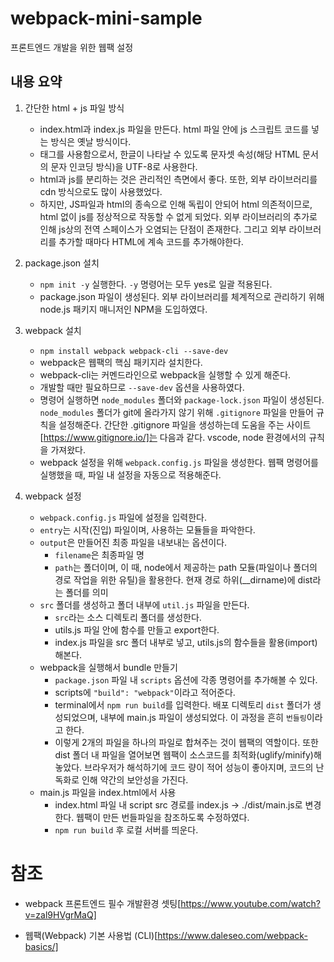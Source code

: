 # webpack-mini-sample
프론트엔드 개발을 위한 웹팩 설정

## 내용 요약
1. 간단한 html + js 파일 방식
    - index.html과 index.js 파일을 만든다. html 파일 안에 js 스크립트 코드를 넣는 방식은 옛날 방식이다.
    - <meta charset="UTF-8"> 태그를 사용함으로서, 한글이 나타날 수 있도록 문자셋 속성(해당 HTML 문서의 문자 인코딩 방식)을 UTF-8로 사용한다.
    - html과 js를 분리하는 것은 관리적인 측면에서 좋다. 또한, 외부 라이브러리를 cdn 방식으로도 많이 사용했었다.
    - 하지만, JS파일과 html의 종속으로 인해 독립이 안되어 html 의존적이므로, html 없이 js를 정상적으로 작동할 수 없게 되었다. 외부 라이브러리의 추가로 인해 js상의 전역 스페이스가 오염되는 단점이 존재한다. 그리고 외부 라이브러리를 추가할 때마다 HTML에 계속 코드를 추가해야한다.

2. package.json 설치
    - `npm init -y` 실행한다. `-y` 명령어는 모두 yes로 일괄 적용된다.
    - package.json 파일이 생성된다. 외부 라이브러리를 체계적으로 관리하기 위해 node.js 패키지 매니저인 NPM을 도입하였다.

3. webpack 설치
    - `npm install webpack webpack-cli --save-dev`
    - webpack은 웹팩의 핵심 패키지라 설치한다.
    - webpack-cli는 커멘드라인으로 webpack을 실행할 수 있게 해준다.
    - 개발할 때만 필요하므로 `--save-dev` 옵션을 사용하였다.
    - 명령어 실행하면 `node_modules` 폴더와 `package-lock.json` 파일이 생성된다. `node_modules` 폴더가 git에 올라가지 않기 위해 `.gitignore` 파일을 만들어 규칙을 설정해준다. 간단한 .gitignore 파일을 생성하는데 도움을 주는 사이트[https://www.gitignore.io/]는 다음과 같다. vscode, node 환경에서의 규칙을 가져왔다.
    - webpack 설정을 위해 `webpack.config.js` 파일을 생성한다. 웹팩 명령어를 실행했을 때, 파일 내 설정을 자동으로 적용해준다.

4. webpack 설정
    - `webpack.config.js` 파일에 설정을 입력한다.
    - `entry`는 시작(진입) 파일이며, 사용하는 모듈들을 파악한다.
    - `output`은 만들어진 최종 파일을 내보내는 옵션이다.
        - `filename`은 최종파일 명
        - `path`는 폴더이며, 이 때, node에서 제공하는 path 모듈(파일이나 폴더의 경로 작업을 위한 유틸)을 활용한다. 현재 경로 하위(__dirname)에 dist라는 폴더를 의미
    - `src` 폴더를 생성하고 폴더 내부에 `util.js` 파일을 만든다.
        - `src`라는 소스 디렉토리 폴더를 생성한다.
        - utils.js 파일 안에 함수를 만들고 export한다.
        - index.js 파일을 src 폴더 내부로 넣고, utils.js의 함수들을 활용(import)해본다.
    - webpack을 실행해서 bundle 만들기
        - `package.json` 파일 내 `scripts` 옵션에 각종 명령어를 추가해볼 수 있다.
        - scripts에 `"build": "webpack"`이라고 적어준다.
        - terminal에서 `npm run build`를 입력한다. 배포 디렉토리 `dist` 폴더가 생성되었으며, 내부에 main.js 파일이 생성되었다. 이 과정을 흔히 `번들링`이라고 한다.
        - 이렇게 2개의 파일을 하나의 파일로 합쳐주는 것이 웹팩의 역할이다. 또한 dist 폴더 내 파일을 열어보면 웹팩이 소스코드를 최적화(uglify/minify)해놓았다. 브라우저가 해석하기에 코드 량이 적어 성능이 좋아지며, 코드의 난독화로 인해 약간의 보안성을 가진다.
    - main.js 파일을 index.html에서 사용
        - index.html 파일 내 script src 경로를 index.js -> ./dist/main.js로 변경한다. 웹팩이 만든 번들파일을 참조하도록 수정하였다.
        - `npm run build` 후 로컬 서버를 띄운다.


# 참조
- webpack 프론트엔드 필수 개발환경 셋팅[https://www.youtube.com/watch?v=zal9HVgrMaQ]

- 웹팩(Webpack) 기본 사용법 (CLI)[https://www.daleseo.com/webpack-basics/]